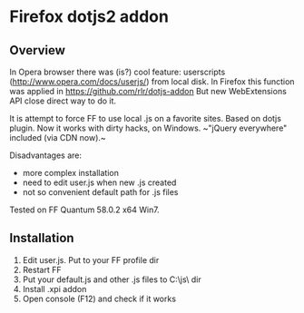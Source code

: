 Firefox dotjs2 addon
====================

Overview
--------

In Opera browser there was (is?) cool feature: userscripts (http://www.opera.com/docs/userjs/) from local disk.
In Firefox this function was applied in https://github.com/rlr/dotjs-addon
But new WebExtensions API close direct way to do it.
 
It is attempt to force FF to use local .js on a favorite sites.
Based on dotjs plugin.
Now it works with dirty hacks, on Windows.
~"jQuery everywhere" included (via CDN now).~

Disadvantages are:
- more complex installation
- need to edit user.js when new <site>.js created
- not so convenient default path for <site>.js files
 
Tested on FF Quantum 58.0.2 x64 Win7.

Installation
------------

1. Edit user.js. Put to your FF profile dir
2. Restart FF
3. Put your default.js and other .js files to C:\\js\\ dir
4. Install .xpi addon
5. Open console (F12) and check if it works
